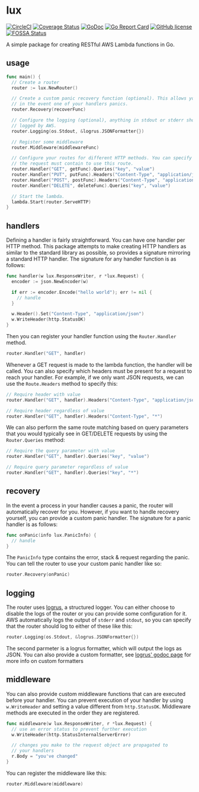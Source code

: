 # lux

[![CircleCI](https://img.shields.io/circleci/project/github/davidsbond/lux.svg)](https://circleci.com/gh/davidsbond/lux)
[![Coverage Status](https://coveralls.io/repos/github/davidsbond/lux/badge.svg?branch=develop)](https://coveralls.io/github/davidsbond/lux?branch=develop)
[![GoDoc](https://godoc.org/github.com/davidsbond/lux?status.svg)](http://godoc.org/github.com/davidsbond/lux)
[![Go Report Card](https://goreportcard.com/badge/github.com/davidsbond/lux)](https://goreportcard.com/report/github.com/davidsbond/lux)
[![GitHub license](https://img.shields.io/badge/license-MIT-blue.svg)](https://raw.githubusercontent.com/davidsbond/lux/release/LICENSE)
[![FOSSA Status](https://app.fossa.io/api/projects/git%2Bgithub.com%2Fdavidsbond%2Flux.svg?type=shield)](https://app.fossa.io/projects/git%2Bgithub.com%2Fdavidsbond%2Flux?ref=badge_shield)

A simple package for creating RESTful AWS Lambda functions in Go.

## usage

```go
func main() {
  // Create a router
  router := lux.NewRouter()

  // Create a custom panic recovery function (optional). This allows you to do things
  // in the event one of your handlers panics.
  router.Recovery(recoverFunc)

  // Configure the logging (optional), anything in stdout or stderr should be
  // logged by AWS.
  router.Logging(os.Stdout, &logrus.JSONFormatter{})

  // Register some middleware
  router.Middleware(middlewareFunc)

  // Configure your routes for different HTTP methods. You can specify headers/params that
  // the request must contain to use this route.
  router.Handler("GET", getFunc).Queries("key", "value")
  router.Handler("PUT", putFunc).Headers("Content-Type", "application/json")
  router.Handler("POST", postFunc).Headers("Content-Type", "application/json")
  router.Handler("DELETE", deleteFunc).Queries("key", "value")

  // Start the lambda.
  lambda.Start(router.ServeHTTP)
}
```

## handlers

Defining a handler is fairly straightforward. You can have one handler per HTTP method. This package attempts to make creating HTTP handlers as similar to the standard library as possible, so provides a signature mirroring a standard HTTP handler. The signature for any handler function is as follows:

```go
func handler(w lux.ResponseWriter, r *lux.Request) {
  encoder := json.NewEncoder(w)

  if err := encoder.Encode("hello world"); err != nil {
    // handle
  }

  w.Header().Set("Content-Type", "application/json")
  w.WriteHeader(http.StatusOK)
}
```

Then you can register your handler function using the `Router.Handler` method.

```go
router.Handler("GET", handler)
```

Whenever a GET request is made to the lambda function, the handler will be called. You can also specify which headers must be present for a request to reach your handler. For example, if we only want JSON requests, we can use the `Route.Headers` method to specify this:

```go
// Require header with value
router.Handler("GET", handler).Headers("Content-Type", "application/json")

// Require header regardless of value
router.Handler("GET", handler).Headers("Content-Type", "*")
```

We can also perform the same route matching based on query parameters that you would typically see in GET/DELETE requests by using the `Router.Queries` method:

```go
// Require the query parameter with value
router.Handler("GET", handler).Queries("key", "value")

// Require query parameter regardless of value
router.Handler("GET", handler).Queries("key", "*")
```

## recovery

In the event a process in your handler causes a panic, the router will automatically recover for you. However, if you want to handle recovery yourself, you can provide a custom panic handler. The signature for a panic handler is as follows:

```go
func onPanic(info lux.PanicInfo) {
  // handle
}
```

The `PanicInfo` type contains the error, stack & request regarding the panic. You can tell the router to use your custom panic handler like so:

```go
router.Recovery(onPanic)
```

## logging

The router uses [logrus](https://github.com/sirupsen/logrus), a structured logger. You can either choose to disable the logs of the router or you can provide some configuration for it. AWS automatically logs the output of `stderr` and `stdout`, so you can specify that the router should log to either of these like this:

```go
router.Logging(os.Stdout, &logrus.JSONFormatter{})
```

The second parmeter is a logrus formatter, which will output the logs as JSON. You can also provide a custom formatter, see [logrus' godoc page](https://godoc.org/github.com/sirupsen/logrus#Formatter) for more info on custom formatters

## middleware

You can also provide custom middleware functions that can are executed before your handler. You can prevent execution of your handler by using `w.WriteHeader` and setting a value different from `http.StatusOK`. Middleware methods are executed in the order they are registered.

```go
func middleware(w lux.ResponseWriter, r *lux.Request) {
  // use an error status to prevent further execution
  w.WriteHeader(http.StatusInternalServerError)

  // changes you make to the request object are propagated to
  // your handlers
  r.Body = "you've changed"
}
```

You can register the middleware like this:

```go
router.Middleware(middleware)
```